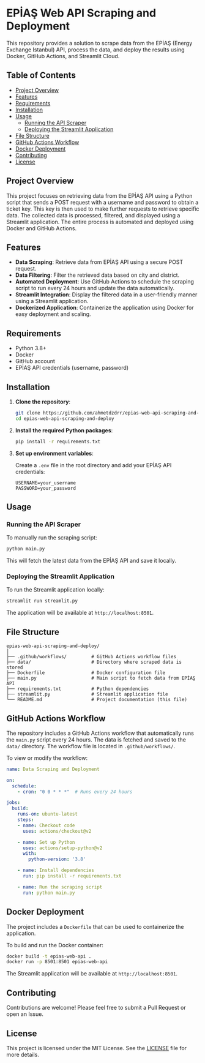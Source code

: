 # EPİAŞ Web API Scraping and Deployment

This repository provides a solution to scrape data from the EPİAŞ (Energy Exchange Istanbul) API, process the data, and deploy the results using Docker, GitHub Actions, and Streamlit Cloud.

## Table of Contents

- [Project Overview](#project-overview)
- [Features](#features)
- [Requirements](#requirements)
- [Installation](#installation)
- [Usage](#usage)
  - [Running the API Scraper](#running-the-api-scraper)
  - [Deploying the Streamlit Application](#deploying-the-streamlit-application)
- [File Structure](#file-structure)
- [GitHub Actions Workflow](#github-actions-workflow)
- [Docker Deployment](#docker-deployment)
- [Contributing](#contributing)
- [License](#license)

## Project Overview

This project focuses on retrieving data from the EPİAŞ API using a Python script that sends a POST request with a username and password to obtain a ticket key. This key is then used to make further requests to retrieve specific data. The collected data is processed, filtered, and displayed using a Streamlit application. The entire process is automated and deployed using Docker and GitHub Actions.

## Features

- **Data Scraping**: Retrieve data from EPİAŞ API using a secure POST request.
- **Data Filtering**: Filter the retrieved data based on city and district.
- **Automated Deployment**: Use GitHub Actions to schedule the scraping script to run every 24 hours and update the data automatically.
- **Streamlit Integration**: Display the filtered data in a user-friendly manner using a Streamlit application.
- **Dockerized Application**: Containerize the application using Docker for easy deployment and scaling.

## Requirements

- Python 3.8+
- Docker
- GitHub account
- EPİAŞ API credentials (username, password)

## Installation

1. **Clone the repository**:

   ```bash
   git clone https://github.com/ahmetdzdrr/epias-web-api-scraping-and-deploy.git
   cd epias-web-api-scraping-and-deploy
   ```

2. **Install the required Python packages**:

   ```bash
   pip install -r requirements.txt
   ```

3. **Set up environment variables**:

   Create a `.env` file in the root directory and add your EPİAŞ API credentials:

   ```env
   USERNAME=your_username
   PASSWORD=your_password
   ```

## Usage

### Running the API Scraper

To manually run the scraping script:

```bash
python main.py
```

This will fetch the latest data from the EPİAŞ API and save it locally.

### Deploying the Streamlit Application

To run the Streamlit application locally:

```bash
streamlit run streamlit.py
```

The application will be available at `http://localhost:8501`.

## File Structure

```
epias-web-api-scraping-and-deploy/
│
├── .github/workflows/         # GitHub Actions workflow files
├── data/                      # Directory where scraped data is stored
├── Dockerfile                 # Docker configuration file
├── main.py                    # Main script to fetch data from EPİAŞ API
├── requirements.txt           # Python dependencies
├── streamlit.py               # Streamlit application file
└── README.md                  # Project documentation (this file)
```

## GitHub Actions Workflow

The repository includes a GitHub Actions workflow that automatically runs the `main.py` script every 24 hours. The data is fetched and saved to the `data/` directory. The workflow file is located in `.github/workflows/`.

To view or modify the workflow:

```yaml
name: Data Scraping and Deployment

on:
  schedule:
    - cron: "0 0 * * *"  # Runs every 24 hours

jobs:
  build:
    runs-on: ubuntu-latest
    steps:
    - name: Checkout code
      uses: actions/checkout@v2

    - name: Set up Python
      uses: actions/setup-python@v2
      with:
        python-version: '3.8'

    - name: Install dependencies
      run: pip install -r requirements.txt

    - name: Run the scraping script
      run: python main.py
```

## Docker Deployment

The project includes a `Dockerfile` that can be used to containerize the application.

To build and run the Docker container:

```bash
docker build -t epias-web-api .
docker run -p 8501:8501 epias-web-api
```

The Streamlit application will be available at `http://localhost:8501`.

## Contributing

Contributions are welcome! Please feel free to submit a Pull Request or open an Issue.

## License

This project is licensed under the MIT License. See the [LICENSE](LICENSE) file for more details.
